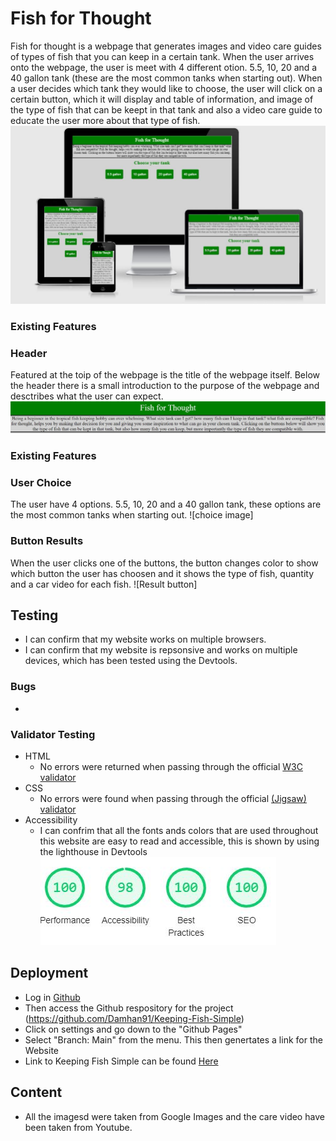 # Fish for Thought
Fish for thought is a webpage that generates images and video care guides of types of fish that you can keep in a certain tank. When the user arrives onto the webpage, the user is meet with 4 different otion. 5.5, 10, 20 and a 40 gallon tank (these are the most common tanks when starting out). When a user decides which tank they would like to choose, the user will click on a certain button, which it will display and table of information, and image of the type of fish that can be keept in that tank and also a video care guide to educate the user more about that type of fish.
![Responsive image](https://github.com/Damhan91/Fish-for-Thought/blob/main/assets/Images/Project2.JPG)

### Existing Features

### Header
Featured at the toip of the webpage is the title of the webpage itself. Below the header there is a small introduction to the purpose of the webpage and desctribes what the user can expect.
![Header image](https://github.com/Damhan91/Fish-for-Thought/blob/main/assets/Images/Intro2.JPG)

### Existing Features

### User Choice
The user have 4 options. 5.5, 10, 20 and a 40 gallon tank, these options are the most common tanks when starting out.
![choice image]

### Button Results
When the user clicks one of the buttons, the button changes color to show which button the user has choosen and it shows the type of fish, quantity and a car video for each fish.
![Result button]




## Testing 

- I can confirm that my website works on multiple browsers.
- I can confirm that my website is repsonsive and works on multiple devices, which has been tested using the Devtools.

### Bugs
  -

### Validator Testing 

- HTML
  - No errors were returned when passing through the official  [W3C validator](https://validator.w3.org/nu/?doc=https%3A%2F%2Fdamhan91.github.io%2FKeeping-Fish-Simple%2F)
- CSS
  - No errors were found when passing through the official [(Jigsaw) validator](https://jigsaw.w3.org/css-validator/validator?uri=https%3A%2F%2Fdamhan91.github.io%2FKeeping-Fish-Simple%2F&profile=css3svg&usermedium=all&warning=1&vextwarning=&lang=en)
- Accessibility
  - I can confrim that all the fonts ands colors that are used throughout this website are easy to read and accessible, this is shown by using the lighthouse in Devtools
![Accessibility](https://github.com/Damhan91/Keeping-Fish-Simple/blob/main/assets/images/Lighthouse.JPG)

## Deployment
 - Log in [Github](https://github.com/)
 - Then access the Github respository for the project (https://github.com/Damhan91/Keeping-Fish-Simple)
 - Click on settings and go down to the "Github Pages"
 - Select "Branch: Main" from the menu. This then genertates a link for the Website
 - Link to Keeping Fish Simple can be found [Here](https://damhan91.github.io/Keeping-Fish-Simple/)

## Content
 - All the imagesd were taken from Google Images and the care video have been taken from Youtube.
 
